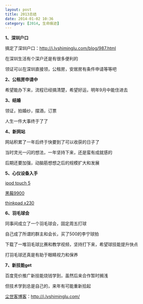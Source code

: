 ```yaml
---
layout: post
title: 2013总结
date: 2014-01-02 10:36
category: [2014, 生命痕迹]
---
```

<strong>1、深圳户口</strong>

搞定了深圳户口：<a href="http://i.lvshiminglu.com/blog/987.html" target="_blank">http://i.lvshiminglu.com/blog/987.html</a>

在深圳生活有个深户还是有很多便利的

领证可以在深圳直接领，公租房，安居房有条件申请等等吧

<strong>2、公租房申请中</strong>

希望能办下来，流程已经搞清楚，希望好运，明年9月中能住进去

<strong>3、结婚</strong>

领证，拍婚纱，摆酒，订票

人生一件大事终于了了

<strong>4、新网站</strong>

网站积累了一年后终于快要到了可以收获的日子了

当时灵光一闪的想法，一年坚持下来，还是蛮有成就感的

后期还要加强，动脑筋想想之后的规模扩大和发展

<strong>5、心仪设备入手</strong>

<a href="http://i.lvshiminglu.com/blog/958.html" target="_blank">ipod touch 5</a>

<a href="http://i.lvshiminglu.com/blog/967.html" target="_blank">黑莓9900</a>

<a href="http://i.lvshiminglu.com/blog/1010.html" target="_blank">thinkpad x230</a>

<strong>6、羽毛球会</strong>

同事间成立了一个羽毛球会，固定周五打球

自己成了所谓的群主和会长，买了500的李宁球拍

下载了一堆羽毛球比赛和教学视频，坚持打下来，希望球技能提升快点

打羽毛球还真是有助于眼睛视力和保养

<strong>7、新技能get</strong>

百度竞价推广新技能烧钱学到，虽然后来合作暂时搁浅

但技术学到总是自己的，来年有可能重新拾起

<a href="http://i.lvshiminglu.com/">尘世客博客</a>：<a href="http://i.lvshiminglu.com/">http://i.lvshiminglu.com/</a>

